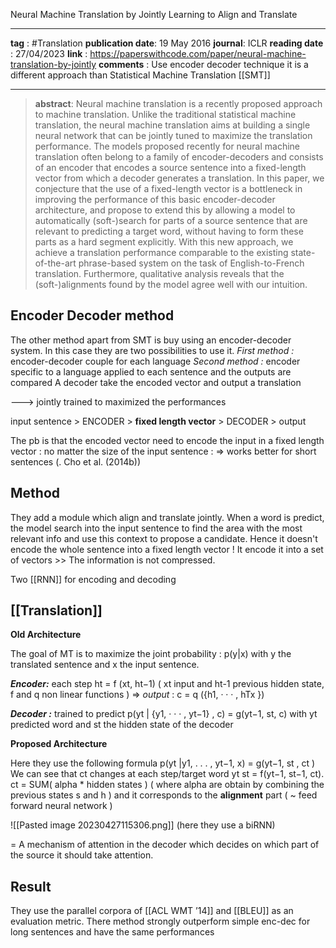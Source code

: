Neural Machine Translation by Jointly Learning to Align and Translate

---
__tag__ : #Translation 
__publication date__: 19 May 2016 
__journal__: ICLR
__reading date__ : 27/04/2023
__link__ : https://paperswithcode.com/paper/neural-machine-translation-by-jointly
__comments__ : Use encoder decoder technique it is a different approach than Statistical Machine Translation [[SMT]] 

---
>__abstract__: Neural machine translation is a recently proposed approach to machine translation. Unlike the traditional statistical machine translation, the neural machine translation aims at building a single neural network that can be jointly tuned to maximize the translation performance. The models proposed recently for neural machine translation often belong to a family of encoder-decoders and consists of an encoder that encodes a source sentence into a fixed-length vector from which a decoder generates a translation. In this paper, we conjecture that the use of a fixed-length vector is a bottleneck in improving the performance of this basic encoder-decoder architecture, and propose to extend this by allowing a model to automatically (soft-)search for parts of a source sentence that are relevant to predicting a target word, without having to form these parts as a hard segment explicitly. With this new approach, we achieve a translation performance comparable to the existing state-of-the-art phrase-based system on the task of English-to-French translation. Furthermore, qualitative analysis reveals that the (soft-)alignments found by the model agree well with our intuition.


## Encoder Decoder method 

The other method apart from SMT is buy using an encoder-decoder system. In this case they are two possibilities to use it. 
*First method :* encoder-decoder couple for each language 
*Second method :* encoder specific to a language applied to each sentence and the outputs are compared
A decoder take the encoded vector and output a translation 

---> jointly trained to maximized the performances 

input sentence > ENCODER > **fixed length vector** > DECODER > output  

The pb is that the encoded vector need to encode the input in a fixed length vector : no matter the size of the input sentence :
=> works better for short sentences (. Cho et al. (2014b))

## Method 

They add a module which align and translate jointly. 
When a word is predict, the model search into the input sentence to find the area with the most relevant info and use this context to propose a candidate. 
Hence it doesn't encode the whole sentence into a fixed length vector ! It encode it into a set of vectors >> The information is not compressed. 

Two [[RNN]] for encoding and decoding 

## [[Translation]]

**Old Architecture**

The goal of MT is to maximize the joint probability : p(y|x) with y the translated sentence and x the input sentence. 

***Encoder:*** each step ht = f (xt, ht−1)   ( xt input and ht-1 previous hidden state, f and q non linear functions   ) 
=> *output* : c = q ({h1, · · · , hTx })

***Decoder :*** trained to predict p(yt | {y1, · · · , yt−1} , c) = g(yt−1, st, c) with yt predicted word and st the hidden state of the decoder 

**Proposed Architecture**

Here they use the following formula p(yt |y1, . . . , yt−1, x) = g(yt−1, st , ct ) 
We can see that ct changes at each step/target word yt st = f(yt−1, st−1,  ct).
ct = SUM( alpha * hidden states )  ( where alpha are obtain by combining the previous states s and h ) and it corresponds to the **alignment** part ( ~ feed forward neural network )

![[Pasted image 20230427115306.png]] 
(here they use a biRNN)

= A mechanism of attention in the decoder which decides on which part of the source it should take attention.

## Result 

They  use the parallel corpora of [[ACL WMT ’14]] and [[BLEU]] as an evaluation metric. 
There method strongly outperform simple enc-dec for long sentences and have the same performances 